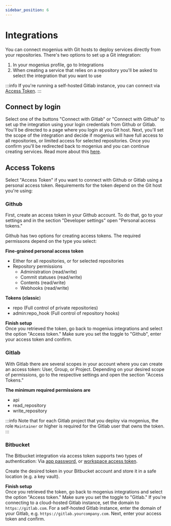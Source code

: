 ```yaml
---
sidebar_position: 6
---
```


# Integrations

You can connect mogenius with Git hosts to deploy services directly from your repositories. There's two options to set up a Git integration:
1. In your mogenius profile, go to Integrations
2. When creating a service that relies on a repository you'll be asked to select the integration that you want to use

:::info
If you're running a self-hosted Gitlab instance, you can connect via [Access Token](#access-tokens).
:::

## Connect by login
Select one of the buttons "Connect with Gitlab" or "Connect with Github" to set up the integration using your login credentials from Github or Gitlab. You'll be directed to a page where you login at you Git host. Next, you'll set the scope of the integration and decide if mogenius will have full access to all repositories, or limited access for selected repositories. Once you confirm you'll be redirected back to mogenius and you can continue creating services.   Read more about this [here](../deploying-applications/deploy-from-a-repository.md).

## Access Tokens
Select "Access Token" if you want to connect with Github or Gitlab using a personal access token. Requirements for the token depend on the Git host you're using:

### Github
First, create an access token in your Github account. To do that, go to your settings and in the section "Developer settings" open "Personal access tokens."

Github has two options for creating access tokens. The required permissons depend on the type you select:

**Fine-grained personal access token**
- Either for all repositories, or for selected repositories
- Repository permissions
  - Administration (read/write)
  - Commit statuses (read/write)
  - Contents (read/write)
  - Webhooks (read/write)

**Tokens (classic**)
- repo (Full control of private repositories)
- admin:repo_hook (Full control of repository hooks)

**Finish setup**  
Once you retrieved the token, go back to mogenius integrations and select the option "Access token." Make sure you set the toggle to "Github", enter your access token and confirm.

### Gitlab
With Gitlab there are several scopes in your account where you can create an access token: User, Group, or Project. Depending on your desired scope of permissions, go to the respective settings and open the section "Access Tokens."

**The minimum required permissions are**
- api
- read_repository
- write_repository

:::info
Note that for each Gitlab project that you deploy via mogenius, the role `Maintainer` or higher is required for the Gitlab user that owns the token.
:::

### Bitbucket
The Bitbucket integration via access token supports two types of authentication: Via [app password](https://support.atlassian.com/bitbucket-cloud/docs/app-passwords/), or [workspace access token](https://support.atlassian.com/bitbucket-cloud/docs/workspace-access-tokens/).

Create the desired token in your Bitbucket account and store it in a safe location (e.g. a key vault).

**Finish setup**  
Once you retrieved the token, go back to mogenius integrations and select the option "Access token." Make sure you set the toggle to "Gitlab." If you're connecting to a cloud-hosted Gitlab instance, set the domain to `https://gitlab.com`. For a self-hosted Gitlab instance, enter the domain of your Gitlab, e.g. `https://gitlab.yourcompany.com`. Next, enter your access token and confirm.